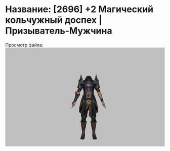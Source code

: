 # Название: [2696] +2 Магический кольчужный доспех | Призыватель-Мужчина

Просмотр файла:
![p080005.png](p080005.png)